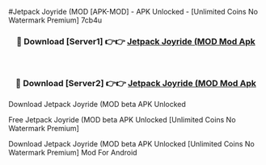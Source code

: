 #Jetpack Joyride (MOD [APK-MOD] - APK Unlocked - [Unlimited Coins No Watermark Premium] 7cb4u



<div align="center">

<h3>🔴 Download [Server1] 👉👉 <a href="https://momento.my/?title=Jetpack_Joyride_(MOD">Jetpack Joyride (MOD Mod Apk</a></h3><br>

<h3>🔴 Download [Server2] 👉👉 <a href="https://momento.my/?title=Jetpack_Joyride_(MOD">Jetpack Joyride (MOD Mod Apk</a></h3>
</div>



Download Jetpack Joyride (MOD beta APK Unlocked

Free Jetpack Joyride (MOD beta APK Unlocked [Unlimited Coins No Watermark Premium]

Download Jetpack Joyride (MOD beta APK Unlocked [Unlimited Coins No Watermark Premium] Mod For Android
